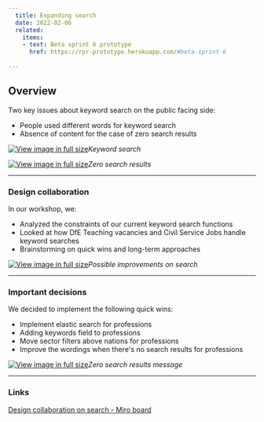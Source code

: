 ```yaml
---
  title: Expanding search
  date: 2022-02-06
  related:
    items:
    - text: Beta sprint 6 prototype
      href: https://rpr-prototype.herokuapp.com/#beta-sprint-6
   
---
```


## Overview 

Two key issues about keyword search on the public facing side:
* People used different words for keyword search
* Absence of content for the case of zero search results

[![View image in full size](01.png)](01.png)*Keyword search*

[![View image in full size](01.png)](01.png)*Zero search results*

--- 

### Design collaboration

In our workshop, we:
* Analyzed the constraints of our current keyword search functions
* Looked at how DfE Teaching vacancies and Civil Service Jobs handle keyword searches
* Brainstorming on quick wins and long-term approaches

[![View image in full size](03.png)](03.png)*Possible improvements on search*

--- 

### Important decisions

We decided to implement the following quick wins:
* Implement elastic search for professions
* Adding keywords field to professions
* Move sector filters above nations for professions
* Improve the wordings when there's no search results for professions


[![View image in full size](04.png)](04.png)*Zero search results message*

--- 

### Links

[Design collaboration on search - Miro board](https://miro.com/app/board/uXjVOaZc0VI=/?moveToWidget=3458764518178575548&cot=14)
